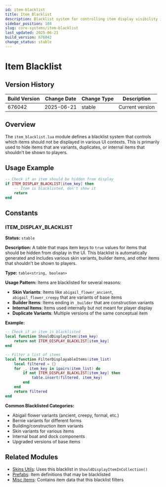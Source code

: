 ```yaml
---
id: item-blacklist
title: Item Blacklist
description: Blacklist system for controlling item display visibility in the UI
sidebar_position: 104
slug: core-systems/item-blacklist
last_updated: 2025-06-21
build_version: 676042
change_status: stable
---
```


# Item Blacklist

## Version History
| Build Version | Change Date | Change Type | Description |
|---|----|----|----|
| 676042 | 2025-06-21 | stable | Current version |

## Overview

The `item_blacklist.lua` module defines a blacklist system that controls which items should not be displayed in various UI contexts. This is primarily used to hide items that are variants, duplicates, or internal items that shouldn't be shown to players.

## Usage Example

```lua
-- Check if an item should be hidden from display
if ITEM_DISPLAY_BLACKLIST[item_key] then
    -- Item is blacklisted, don't show it
    return
end
```

## Constants

### ITEM_DISPLAY_BLACKLIST

**Status:** `stable`

**Description:**
A table that maps item keys to `true` values for items that should be hidden from display in the UI. This blacklist is automatically generated and includes various skin variants, builder items, and other items that shouldn't be shown to players.

**Type:** `table<string, boolean>`

**Usage Pattern:**
Items are blacklisted for several reasons:
- **Skin Variants**: Items like `abigail_flower_ancient`, `abigail_flower_creepy` that are variants of base items
- **Builder Items**: Items ending in `_builder` that are construction variants
- **Internal Items**: Items used internally but not meant for player display
- **Duplicate Variants**: Multiple versions of the same conceptual item

**Example:**
```lua
-- Check if an item is blacklisted
local function ShouldDisplayItem(item_key)
    return not ITEM_DISPLAY_BLACKLIST[item_key]
end

-- Filter a list of items
local function FilterDisplayableItems(item_list)
    local filtered = {}
    for _, item_key in ipairs(item_list) do
        if not ITEM_DISPLAY_BLACKLIST[item_key] then
            table.insert(filtered, item_key)
        end
    end
    return filtered
end
```

**Common Blacklisted Categories:**
- Abigail flower variants (ancient, creepy, formal, etc.)
- Bernie variants for different forms
- Building/construction item variants
- Skin variants for various items
- Internal boat and dock components
- Upgraded versions of base items

## Related Modules

- [Skins Utils](./skinsutils.md): Uses this blacklist in `ShouldDisplayItemInCollection()`
- [Prefabs](./prefabs.md): Item definitions that may be blacklisted
- [Misc Items](./misc_items.md): Contains item data that this blacklist filters
